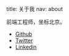 title: 关于我
nav: about

<link rel="stylesheet" href="https://s1.ssl.qhimg.com/static/b84871f0c4e8322c/font-awesome.css">

前端工程师，坐标北京。


* [<span class="fa fa-github"></span> Github](https://github.com/webzhao)
* [<span class="fa fa-twitter"></span> Twitter](https://twitter.com/webzhao)
* [<span class="fa fa-linkedin"></span> Linkedin](https://www.linkedin.com/in/wenbo-zhao-5147b129)
